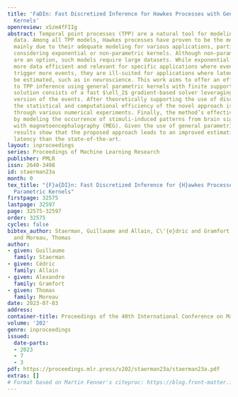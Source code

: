 ```yaml
---
title: 'FaDIn: Fast Discretized Inference for Hawkes Processes with General Parametric
  Kernels'
openreview: xSzm4fFIIg
abstract: Temporal point processes (TPP) are a natural tool for modeling event-based
  data. Among all TPP models, Hawkes processes have proven to be the most widely used,
  mainly due to their adequate modeling for various applications, particularly when
  considering exponential or non-parametric kernels. Although non-parametric kernels
  are an option, such models require large datasets. While exponential kernels are
  more data efficient and relevant for specific applications where events immediately
  trigger more events, they are ill-suited for applications where latencies need to
  be estimated, such as in neuroscience. This work aims to offer an efficient solution
  to TPP inference using general parametric kernels with finite support. The developed
  solution consists of a fast $\ell_2$ gradient-based solver leveraging a discretized
  version of the events. After theoretically supporting the use of discretization,
  the statistical and computational efficiency of the novel approach is demonstrated
  through various numerical experiments. Finally, the method’s effectiveness is evaluated
  by modeling the occurrence of stimuli-induced patterns from brain signals recorded
  with magnetoencephalography (MEG). Given the use of general parametric kernels,
  results show that the proposed approach leads to an improved estimation of pattern
  latency than the state-of-the-art.
layout: inproceedings
series: Proceedings of Machine Learning Research
publisher: PMLR
issn: 2640-3498
id: staerman23a
month: 0
tex_title: "{F}a{DI}n: Fast Discretized Inference for {H}awkes Processes with General
  Parametric Kernels"
firstpage: 32575
lastpage: 32597
page: 32575-32597
order: 32575
cycles: false
bibtex_author: Staerman, Guillaume and Allain, C\'{e}dric and Gramfort, Alexandre
  and Moreau, Thomas
author:
- given: Guillaume
  family: Staerman
- given: Cédric
  family: Allain
- given: Alexandre
  family: Gramfort
- given: Thomas
  family: Moreau
date: 2023-07-03
address: 
container-title: Proceedings of the 40th International Conference on Machine Learning
volume: '202'
genre: inproceedings
issued:
  date-parts:
  - 2023
  - 7
  - 3
pdf: https://proceedings.mlr.press/v202/staerman23a/staerman23a.pdf
extras: []
# Format based on Martin Fenner's citeproc: https://blog.front-matter.io/posts/citeproc-yaml-for-bibliographies/
---
```

